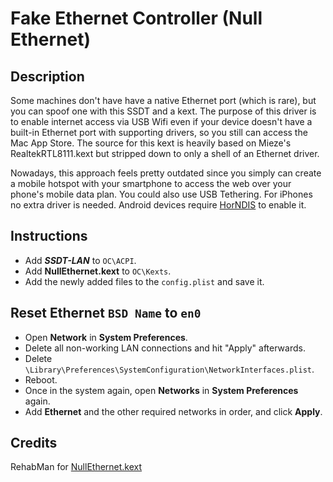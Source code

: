 # Fake Ethernet Controller (Null Ethernet)

## Description

Some machines don't have have a native Ethernet port (which is rare), but you can spoof one with this SSDT and a kext. The purpose of this driver is to enable internet access via USB Wifi even if your device doesn't have a built-in Ethernet port with supporting drivers, so you still can access the Mac App Store. The source for this kext is heavily based on Mieze's RealtekRTL8111.kext but stripped down to only a shell of an Ethernet driver.

Nowadays, this approach feels pretty outdated since you simply can create a mobile hotspot with your smartphone to access the web over your phone's mobile data plan. You could also use USB Tethering. For iPhones no extra driver is needed. Android devices require [HorNDIS](https://github.com/jwise/HoRNDIS) to enable it.

## Instructions

- Add ***SSDT-LAN*** to `OC\ACPI`.
- Add **NullEthernet.kext** to `OC\Kexts`.
- Add the newly added files to the `config.plist` and save it. 

## Reset Ethernet `BSD Name` to `en0`

- Open **Network** in **System Preferences**.
- Delete all non-working LAN connections and hit "Apply" afterwards.
- Delete `\Library\Preferences\SystemConfiguration\NetworkInterfaces.plist`.
- Reboot.
- Once in the system again, open **Networks** in **System Preferences** again.
- Add **Ethernet** and the other required networks in order, and click **Apply**.

## Credits
RehabMan for [NullEthernet.kext](https://github.com/RehabMan/OS-X-Null-Ethernet/blob/master/README.md)
